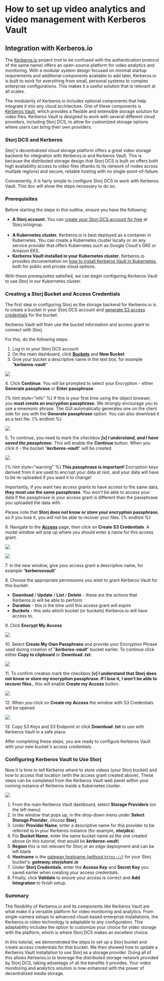 # How to set up video analytics and video management with Kerberos Vault

## Integration with Kerberos.io

The [Kerberos.io](https://kerberos.io/) project (not to be confused with the authentication protocol of the same name) offers an open-source platform for video analytics and monitoring. With a modular system design focused on minimal startup requirements and additional components available to add later, Kerberos.io is built to work for everything from small, personal systems to complex enterprise configurations. This makes it a useful solution that is relevant at all scales.

The modularity of Kerberos.io includes optional components that help integrate it into any cloud architecture. One of these components is [Kerberos Vault](https://kerberos.io/product/vault/), which provides a flexible and extensible storage solution for video files. Kerberos Vault is designed to work with several different cloud providers, including Storj DCS, to allow for customized storage options where users can bring their own providers.

### Storj DCS and Kerberos

Storj's decentralized cloud storage platform offers a great video storage backend for integration with Kerberos.io and Kerberos Vault. This is because the distributed storage design that Storj DCS is built on offers both high availability access to video files (thanks to its network of nodes across multiple regions) and secure, reliable hosting with no single-point-of-failure.

Conveniently, it is fairly simple to configure Storj DCS to work with Kerberos Vault. This doc will show the steps necessary to do so.

### Prerequisites

Before starting the steps in this outline, ensure you have the following:

* **A Storj account.** You can [create your Storj DCS account for free](../getting-started/satellite-developer-account/creating-your-account.md) at Storj.io/signup.\
  <img src="../.gitbook/assets/Kerberos doc graphic 3.gif" alt="" data-size="original">
* **A Kubernetes cluster.** Kerberos.io is best deployed as a container in Kubernetes. You can create a Kubernetes cluster locally or on any service provider that offers Kubernetes such as Google Cloud's GKE or Amazon EKS.
* **Kerberos Vault installed in your Kubernetes cluster.** Kerberos.io provides documentation on [how to install Kerberos Vault in Kubernetes](https://doc.kerberos.io/vault/installation/), both for public and private cloud options.

With these prerequisites satisfied, we can begin configuring Kerberos Vault to use Storj in our Kubernetes cluster.

### Creating a Storj Bucket and Access Credentials

The first step in configuring Storj as the storage backend for Kerberos.io is to create a bucket in your Storj DCS account and [generate S3 access credentials](../getting-started/gateway-mt/#generate-credentials-to-the-gateway-mt) for the bucket.

Kerberos Vault will then use the bucket information and access grant to connect with Storj.

For this, do the following steps:

1. Log in to your Storj DCS account
2. On the main dashboard, click [**Buckets**](../getting-started/satellite-developer-account/objects.md) and **New Bucket**
3. Give your bucket a descriptive name in the text box, for example "**kerberos-vault**"

![](<../.gitbook/assets/image (26).png>)

4\. Click **Continue**. You will be prompted to select your Encryption - either **Generate passphrase** or **Enter passphrase**.

{% hint style="info" %}
If this is your first time using the object browser, you **must create an encryption passphrase.** We strongly encourage you to use a mnemonic phrase. The GUI automatically generates one on the client side for you with the **Generate passphrase** option. You can also download it as a text file.
{% endhint %}

![](<../.gitbook/assets/image (14).png>)

5\. To continue, you need to mark the checkbox _**\[v] I understand, and I have saved the passphrase.**_ This will enable the **Continue** button. When you click it - the bucket "_**kerberos-vault**_" will be created.

![](<../.gitbook/assets/image (15) (2).png>)

{% hint style="warning" %}
**This passphrase is important!** Encryption keys derived from it are used to encrypt your data at rest, and your data will have to be re-uploaded if you want it to change!

Importantly, if you want two access grants to have access to the same data, **they must use the same passphrase**. You won't be able to access your data if the passphrase in your access grant is different than the passphrase you uploaded the data with.

Please note that **Storj does not know or store your encryption passphrase**, so if you lose it, you will not be able to recover your files.
{% endhint %}

6\. Navigate to the [**Access**](../getting-started/satellite-developer-account/access-grants.md) page, then click on **Create S3 Credentials**. A modal window will pop up where you should enter a name for this access grant.

![](<../.gitbook/assets/image (24).png>)

![](<../.gitbook/assets/image (17).png>)

7\. In the new window, give your access grant a descriptive name, for example “**kerberosvault**”

8\. Choose the appropriate permissions you wish to grant Kerberos Vault for this bucket:

* **Download** / **Update** / **List** / **Delete** - these are the actions that Kerberos.io will be able to perform
* **Duration** - this is the time until this access grant will expire
* **Buckets** - this sets which bucket (or buckets) Kerberos.io will have access to.

9\. Click **Encrypt My Access**

![](<../.gitbook/assets/image (27) (2).png>)

10\. Select **Create My Own Passphrase** and provide your Encryption Phrase used during creation of "_**kerberos-vault**_" bucket earlier. To continue click either **Copy to clipboard** or **Download .txt**.

![](<../.gitbook/assets/image (25) (2).png>)

11\. To confirm creation mark the checkbox **\[v] I understand that Storj does not know or store my encryption passphrase. If I lose it, I won't be able to recover files.**, this will enable **Create my Access** button.

![](<../.gitbook/assets/image (18) (2).png>)

12\. When you click on **Create my Access** the window with S3 Credentials will be opened

![](<../.gitbook/assets/image (4) (2).png>)

13\. Copy S3 Keys and S3 Endpoint or click **Download .txt** to use with Kerberos Vault in a safe place.

After completing these steps, you are ready to configure Kerberos Vault with your new bucket's access credentials.

### Configuring Kerberos Vault to Use Storj

Now it is time to tell Kerberos where to store videos (your Storj bucket) and how to access that location (with the access grant created above). These steps can be completed from the Kerberos Vault web panel within your running instance of Kerberos inside a Kubernetes cluster.

![](<../.gitbook/assets/Kerberos doc graphic 6.gif>)

1. From the main Kerberos Vault dashboard, select **Storage Providers** (on the left menu)
2. In the window that pops up, in the drop-down menu under **Select Storage Provider**, choose **Storj**.
3. Under **Provider Name**, enter a descriptive name for this provider to be referred to in your Kerberos instance (for example, _**storjdcs**_)
4. For **Bucket Name**, enter the same bucket name as the one created above (_in this tutorial, that would be **kerberos-vault**_)
5. **Region** this is not relevant for Storj or an edge deployment and can be left blank
6. **Hostname** is the [gateway hostname (without `https://`)](../api-reference/s3-compatible-gateway/#regions-and-points-of-presence) for your Storj bucket's: _**gateway.storjshare.io**_
7. Under **Storj Credentials**, enter the **Access Key** and **Secret Key** you saved earlier when creating your access credentials.
8. Finally, click **Validate** to ensure your access is correct and **Add Integration** to finish setup.

### Summary

The flexibility of Kerberos.io and its components like Kerberos Vault are what make it a versatile platform for video monitoring and analytics. From single-camera setups to advanced cloud-based enterprise installations, the Kerberos.io video technology is adaptable to any configuration. This adaptability includes the option to customize your choice for video storage with the platform, which is where Storj DCS makes an excellent choice.

In this tutorial, we demonstrated the steps to set up a Storj bucket and create access credentials for that bucket. We then showed how to update a Kerberos Vault installation to use Storj as a storage provider. Doing all of this allows Kerberos.io to leverage the distributed storage network provided by Storj DCS, taking advantage of all the benefits it provides. Your video monitoring and analytics solution is now enhanced with the power of decentralized media storage.
